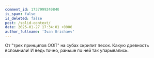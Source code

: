 ```yaml
---
comment_id: 1737999240840
is_spam: false
is_deleted: false
post: /solid-context/
date: 2025-01-27 17:34:01 +0000
author_fullname: 'Ivan Grishaev'
---
```


От "трех принципов ООП" на субах скрипит песок. Какую древность вспомнили! И ведь точно, раньше по ней так упарывались.

